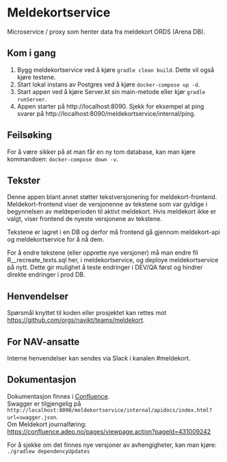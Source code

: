 # Meldekortservice

Microservice / proxy som henter data fra meldekort ORDS (Arena DB).

## Kom i gang
1. Bygg meldekortservice ved å kjøre `gradle clean build`. Dette vil også kjøre testene.
2. Start lokal instans av Postgres ved å kjøre `docker-compose up -d`.
3. Start appen ved å kjøre Server.kt sin main-metode eller kjør `gradle runServer`.
4. Appen starter på http://localhost:8090. Sjekk for eksempel at ping svarer på http://localhost:8090/meldekortservice/internal/ping.

## Feilsøking
For å være sikker på at man får en ny tom database, kan man kjøre kommandoen: `docker-compose down -v`.

## Tekster
Denne appen blant annet støtter tekstversjonering for meldekort-frontend.
Meldekort-frontend viser de versjonenne av tekstene som var gyldige i begynnelsen av meldeperioden til aktivt
meldekort. Hvis meldekort ikke er valgt, viser frontend de nyeste versjonene av tekstene.

Tekstene er lagret i en DB og derfor må frontend gå gjennom meldekort-api og meldekortservice for å nå dem.

For å endre tekstene (eller opprette nye versjoner) må man endre fil R__recreate_texts.sql her, i meldekortservice, og
deploye meldekortservice på nytt.
Dette gir mulighet å teste endringer i DEV/QA først og hindrer direkte endringer i prod DB.

## Henvendelser
Spørsmål knyttet til koden eller prosjektet kan rettes mot https://github.com/orgs/navikt/teams/meldekort.

## For NAV-ansatte
Interne henvendelser kan sendes via Slack i kanalen #meldekort.

## Dokumentasjon
Dokumentasjon finnes i [Confluence](https://confluence.adeo.no/display/TMP/Meldekort-api).  
Swagger er tilgjengelig på `http://localhost:8090/meldekortservice/internal/apidocs/index.html?url=swagger.json`.  
Om Meldekort journalføring: https://confluence.adeo.no/pages/viewpage.action?pageId=431009242

For å sjekke om det finnes nye versjoner av avhengigheter, kan man kjøre: `./gradlew dependencyUpdates`
